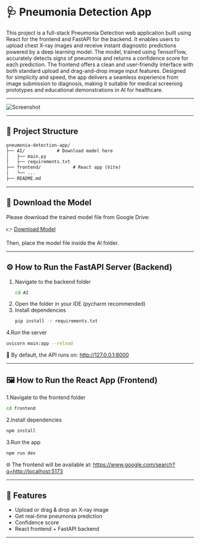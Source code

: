 # 🩺 Pneumonia Detection App

This project is a full-stack Pneumonia Detection web application built using React for the frontend and FastAPI for the backend. It enables users to upload chest X-ray images and receive instant diagnostic predictions powered by a deep learning model.
The model, trained using TensorFlow, accurately detects signs of pneumonia and returns a confidence score for each prediction. The frontend offers a clean and user-friendly interface with both standard upload and drag-and-drop image input features.
Designed for simplicity and speed, the app delivers a seamless experience from image submission to diagnosis, making it suitable for medical screening prototypes and educational demonstrations in AI for healthcare.

---
![Screenshot](./screenshot.png)

---
## 📁 Project Structure

```markdown
pneumonia-detection-app/
├── AI/            # Download model here 
│   ├── main.py
│   ├── requirements.txt         
├── frontend/            # React app (Vite)
│   └── ...
├── README.md
```
---
## 🔗 Download the Model

Please download the trained model file from Google Drive:

👉 [Download Model](https://drive.google.com/file/d/1LxFji4dL__slKNgqRbhzvBl0eIV65hw2/view?usp=sharing)

Then, place the model file inside the AI folder.

---

## ⚙️ How to Run the FastAPI Server (Backend)

1. Navigate to the backend folder
   ```bash
   cd AI
   ```
2. Open the folder in your IDE (pycharm recommended)
3. Install dependencies
   ```bash
   pip install -r requirements.txt
   ```
4.Run the server
```bash
uvicorn main:app --reload
```
🔗 By default, the API runs on: http://127.0.0.1:8000

---

## 🖼️ How to Run the React App (Frontend)

1.Navigate to the frontend folder
```bash
cd frontend
```
2.Install dependencies
```bash
npm install
```
3.Run the app
```bash
npm run dev
```
🌐 The frontend will be available at: https://www.google.com/search?q=http://localhost:5173

---

## 📸 Features
- Upload or drag & drop an X-ray image
- Get real-time pneumonia prediction
- Confidence score
- React frontend + FastAPI backend

---
   


